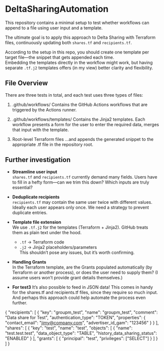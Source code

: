 # DeltaSharingAutomation

This repository contains a minimal setup to test whether workflows can append to a file using user input and a template.

The ultimate goal is to apply this approach to Delta Sharing with Terraform files, continuously updating both `shares.tf` and `recipients.tf`.

According to the setup in this repo, you should create one template per target file—the snippet that gets appended each time.  
Embedding the templates directly in the workflow might work, but having separate `.tf.j2` templates offers (in my view) better clarity and flexibility.



## File Overview
There are three tests in total, and each test uses three types of files:

1.  .github/workflows/
  Contains the GitHub Actions workflows that are triggered by the Actions runner.

2.  .github/workflows/templates/
  Contains the Jinja2 templates. Each workflow presents a form for the user to enter the required data, merges that input with the template.

3.  Root-level Terraform files
  …and appends the generated snippet to the appropriate .tf file in the repository root.


## Further investigation

- **Streamline user input**  
  `shares.tf` and `recipients.tf` currently demand many fields. Users have to fill in a hefty form—can we trim this down? Which inputs are truly essential?

- **Deduplicate recipients**  
  `recipients.tf` may contain the same user twice with different values. Ideally each user appears only once. We need a strategy to prevent duplicate entries.

- **Template file extension**  
  We use `.tf.j2` for the templates (Terraform + Jinja2). GitHub treats them as plain text under the hood.  
  - `.tf` → Terraform code  
  - `.j2` → Jinja2 placeholders/parameters  
  This shouldn’t pose any issues, but it’s worth confirming.

- **Handling Grants**  
  In the Terraform template, are the Grants populated automatically (by Terraform or another process), or does the user need to supply them? (I assume users won’t provide grant details themselves.)



- **For test3** 
It’s also possible to feed in JSON data!
This comes in handy for the shares.tf and recipients.tf files, since they require so much input.
And perhaps this approach could help automate the process even further.


{
  "recipients": [
    {
      "key": "groupm_test",
      "name": "groupm_test",
      "comment": "Data share for Test",
      "authentication_type": "TOKEN",
      "properties": {
        "contact_email": "jimy@company.com",
        "advertiser_id_gam": "123456"
      }
    }
  ],
  "shares": [
    {
      "key": "test",
      "name": "test",
      "objects": [
        {
          "name": "test.test.test",
          "data_object_type": "TABLE",
          "history_data_sharing_status": "ENABLED"
        }
      ],
      "grants": [
        {
          "principal": "test",
          "privileges": ["SELECT"]
        }
      ]
    }
  ]
}



